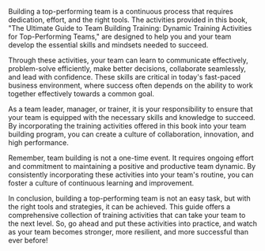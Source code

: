 

Building a top-performing team is a continuous process that requires dedication, effort, and the right tools. The activities provided in this book, "The Ultimate Guide to Team Building Training: Dynamic Training Activities for Top-Performing Teams," are designed to help you and your team develop the essential skills and mindsets needed to succeed.

Through these activities, your team can learn to communicate effectively, problem-solve efficiently, make better decisions, collaborate seamlessly, and lead with confidence. These skills are critical in today's fast-paced business environment, where success often depends on the ability to work together effectively towards a common goal.

As a team leader, manager, or trainer, it is your responsibility to ensure that your team is equipped with the necessary skills and knowledge to succeed. By incorporating the training activities offered in this book into your team building program, you can create a culture of collaboration, innovation, and high performance.

Remember, team building is not a one-time event. It requires ongoing effort and commitment to maintaining a positive and productive team dynamic. By consistently incorporating these activities into your team's routine, you can foster a culture of continuous learning and improvement.

In conclusion, building a top-performing team is not an easy task, but with the right tools and strategies, it can be achieved. This guide offers a comprehensive collection of training activities that can take your team to the next level. So, go ahead and put these activities into practice, and watch as your team becomes stronger, more resilient, and more successful than ever before!
